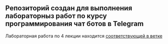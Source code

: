 ## Репозиторий создан для выполнения лабораторныз работ по курсу программирования чат ботов в Telegram
Лабораторная работа по 4 лекции находится [соответствующей в ветке](https://github.com/Ivan-Lysov/chat-bot/tree/i.lysov/4thLabs.TgBotWithoutFrameWorks)
